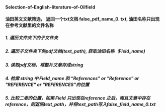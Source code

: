 #### Selection-of-English-literature-of-Oilfield
#### 油田英文文献筛选， 返回一个txt文档  false_pdf_name_0. txt, 油田名称只出现在参考文献里的文件名称
##### 1. 遍历文件夹下的子文件夹
##### 2. 遍历子文件夹下的pdf文档(text_path), 获取油田名称（Field_name)
##### 3. 读取pdf文档，将整片文章存成string
##### 4. 检索 string 中 Field_name 和 “References" or "Reference" or "REFERENCE" or "REFERENCES"的位置
##### 5. 比较二者的位置，如果 Field 只出现在reference 之后，而且文章中存在reference，则返回text_path，并将text_path写入false_field_name_0.txt
